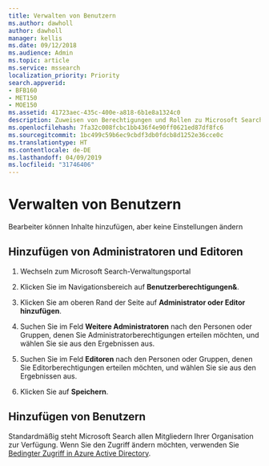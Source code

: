 ```yaml
---
title: Verwalten von Benutzern
ms.author: dawholl
author: dawholl
manager: kellis
ms.date: 09/12/2018
ms.audience: Admin
ms.topic: article
ms.service: mssearch
localization_priority: Priority
search.appverid:
- BFB160
- MET150
- MOE150
ms.assetid: 41723aec-435c-400e-a818-6b1e8a1324c0
description: Zuweisen von Berechtigungen und Rollen zu Microsoft Search-Administratoren und -Editoren
ms.openlocfilehash: 7fa32c008fcbc1bb436f4e90ff0621ed87df8fc6
ms.sourcegitcommit: 1bc499c59b6ec9cbdf3db0fdcb8d1252e36cce0c
ms.translationtype: HT
ms.contentlocale: de-DE
ms.lasthandoff: 04/09/2019
ms.locfileid: "31746406"
---
```

# <a name="manage-users"></a>Verwalten von Benutzern

Bearbeiter können Inhalte hinzufügen, aber keine Einstellungen ändern
  
## <a name="add-admins-and-editors"></a>Hinzufügen von Administratoren und Editoren

1. Wechseln zum Microsoft Search-Verwaltungsportal
    
2. Klicken Sie im Navigationsbereich auf **Benutzerberechtigungen&amp;**.
    
3. Klicken Sie am oberen Rand der Seite auf **Administrator oder Editor hinzufügen**.
    
4. Suchen Sie im Feld **Weitere Administratoren** nach den Personen oder Gruppen, denen Sie Administratorberechtigungen erteilen möchten, und wählen Sie sie aus den Ergebnissen aus. 
    
5. Suchen Sie im Feld **Editoren** nach den Personen oder Gruppen, denen Sie Editorberechtigungen erteilen möchten, und wählen Sie sie aus den Ergebnissen aus. 
    
6. Klicken Sie auf **Speichern**.
    
## <a name="add-users"></a>Hinzufügen von Benutzern

Standardmäßig steht Microsoft Search allen Mitgliedern Ihrer Organisation zur Verfügung. Wenn Sie den Zugriff ändern möchten, verwenden Sie [Bedingter Zugriff in Azure Active Directory](https://docs.microsoft.com/de-DE/azure/active-directory/conditional-access/overview).